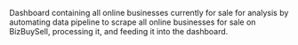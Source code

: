 Dashboard containing all online businesses currently for sale for analysis by automating data pipeline to scrape all online businesses
for sale on BizBuySell, processing it, and feeding it into the dashboard.

